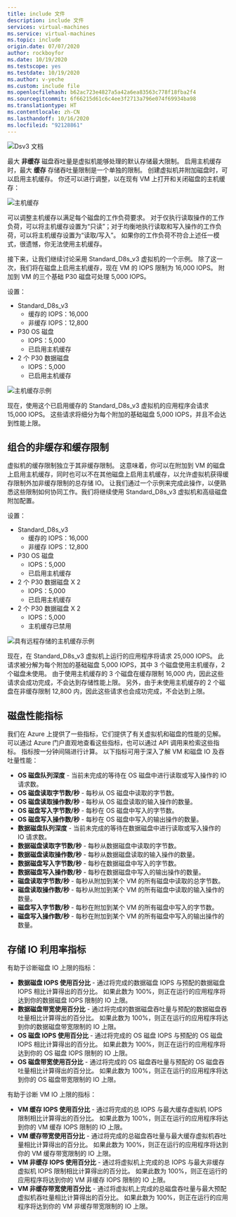 ```yaml
---
title: include 文件
description: include 文件
services: virtual-machines
ms.service: virtual-machines
ms.topic: include
origin.date: 07/07/2020
author: rockboyfor
ms.date: 10/19/2020
ms.testscope: yes
ms.testdate: 10/19/2020
ms.author: v-yeche
ms.custom: include file
ms.openlocfilehash: b62ac723e4827a5a42a6ea83563c778f18fba2f4
ms.sourcegitcommit: 6f66215d61c6c4ee3f2713a796e074f69934ba98
ms.translationtype: HT
ms.contentlocale: zh-CN
ms.lasthandoff: 10/16/2020
ms.locfileid: "92128861"
---
```

<!--Verified successfully-->

![Dsv3 文档](media/vm-disk-performance/dsv3-documentation.jpg)

最大 **非缓存** 磁盘吞吐量是虚拟机能够处理的默认存储最大限制。 启用主机缓存时，最大 **缓存** 存储吞吐量限制是一个单独的限制。 创建虚拟机并附加磁盘时，可以启用主机缓存。 你还可以进行调整，以在现有 VM 上打开和关闭磁盘的主机缓存：

![主机缓存](media/vm-disk-performance/host-caching.jpg)

可以调整主机缓存以满足每个磁盘的工作负荷要求。 对于仅执行读取操作的工作负荷，可以将主机缓存设置为“只读”；对于均衡地执行读取和写入操作的工作负荷，可以将主机缓存设置为“读取/写入”。 如果你的工作负荷不符合上述任一模式，很遗憾，你无法使用主机缓存。 

接下来，让我们继续讨论采用 Standard_D8s_v3 虚拟机的一个示例。 除了这一次，我们将在磁盘上启用主机缓存，现在 VM 的 IOPS 限制为 16,000 IOPS。 附加到 VM 的三个基础 P30 磁盘可处理 5,000 IOPS。

设置：
- Standard_D8s_v3 
    - 缓存的 IOPS：16,000
    - 非缓存 IOPS：12,800
- P30 OS 磁盘 
    - IOPS：5,000
    - 已启用主机缓存 
- 2 个 P30 数据磁盘
    - IOPS：5,000
    - 已启用主机缓存

![主机缓存示例](media/vm-disk-performance/host-caching-example-without-remote.jpg)

现在，使用这个已启用缓存的 Standard_D8s_v3 虚拟机的应用程序会请求 15,000 IOPS。 这些请求将细分为每个附加的基础磁盘 5,000 IOPS，并且不会达到性能上限。

## <a name="combined-uncached-and-cached-limits"></a>组合的非缓存和缓存限制

虚拟机的缓存限制独立于其非缓存限制。 这意味着，你可以在附加到 VM 的磁盘上启用主机缓存，同时也可以不在其他磁盘上启用主机缓存，以允许虚拟机获得缓存限制外加非缓存限制的总存储 IO。 让我们通过一个示例来完成此操作，以便熟悉这些限制如何协同工作。我们将继续使用 Standard_D8s_v3 虚拟机和高级磁盘附加配置。

设置：
- Standard_D8s_v3 
    - 缓存的 IOPS：16,000
    - 非缓存 IOPS：12,800
- P30 OS 磁盘 
    - IOPS：5,000
    - 已启用主机缓存 
- 2 个 P30 数据磁盘 X 2
    - IOPS：5,000
    - 已启用主机缓存
- 2 个 P30 数据磁盘 X 2
    - IOPS：5,000
    - 主机缓存已禁用

![具有远程存储的主机缓存示例](media/vm-disk-performance/host-caching-example-with-remote.jpg)

现在，在 Standard_D8s_v3 虚拟机上运行的应用程序将请求 25,000 IOPS。 此请求被分解为每个附加的基础磁盘 5,000 IOPS，其中 3 个磁盘使用主机缓存，2 个磁盘未使用。 由于使用主机缓存的 3 个磁盘在缓存限制 16,000 内，因此这些请求会成功完成，不会达到存储性能上限。 另外，由于未使用主机缓存的 2 个磁盘在非缓存限制 12,800 内，因此这些请求也会成功完成，不会达到上限。

## <a name="metrics-for-disk-performance"></a>磁盘性能指标
我们在 Azure 上提供了一些指标，它们提供了有关虚拟机和磁盘的性能的见解。 可以通过 Azure 门户直观地查看这些指标，也可以通过 API 调用来检索这些指标。 指标按一分钟间隔进行计算。 以下指标可用于深入了解 VM 和磁盘 IO 及吞吐量性能：
- **OS 磁盘队列深度** - 当前未完成的等待在 OS 磁盘中进行读取或写入操作的 IO 请求数。
- **OS 磁盘读取字节数/秒** - 每秒从 OS 磁盘中读取的字节数。
- **OS 磁盘读取操作数/秒** - 每秒从 OS 磁盘读取的输入操作的数量。
- **OS 磁盘写入字节数/秒** - 每秒在 OS 磁盘中写入的字节数。
- **OS 磁盘写入操作数/秒** - 每秒在 OS 磁盘中写入的输出操作的数量。
- **数据磁盘队列深度** - 当前未完成的等待在数据磁盘中进行读取或写入操作的 IO 请求数。
- **数据磁盘读取字节数/秒** - 每秒从数据磁盘中读取的字节数。
- **数据磁盘读取操作数/秒** - 每秒从数据磁盘读取的输入操作的数量。
- **数据磁盘写入字节数/秒** - 每秒在数据磁盘中写入的字节数。
- **数据磁盘写入操作数/秒** - 每秒在数据磁盘中写入的输出操作的数量。
- **磁盘读取字节数/秒** - 每秒从附加到某个 VM 的所有磁盘中读取的总字节数。
- **磁盘读取操作数/秒** - 每秒从附加到某个 VM 的所有磁盘中读取的输入操作的数量。
- **磁盘写入字节数/秒** - 每秒在附加到某个 VM 的所有磁盘中写入的字节数。
- **磁盘写入操作数/秒** - 每秒在附加到某个 VM 的所有磁盘中写入的输出操作的数量。

## <a name="storage-io-utilization-metrics"></a>存储 IO 利用率指标
有助于诊断磁盘 IO 上限的指标：
- **数据磁盘 IOPS 使用百分比** - 通过将完成的数据磁盘 IOPS 与预配的数据磁盘 IOPS 相比计算得出的百分比。 如果此数为 100%，则正在运行的应用程序将达到你的数据磁盘 IOPS 限制的 IO 上限。
- **数据磁盘带宽使用百分比** - 通过将完成的数据磁盘吞吐量与预配的数据磁盘吞吐量相比计算得出的百分比。 如果此数为 100%，则正在运行的应用程序将达到你的数据磁盘带宽限制的 IO 上限。
- **OS 磁盘 IOPS 使用百分比** - 通过将完成的 OS 磁盘 IOPS 与预配的 OS 磁盘 IOPS 相比计算得出的百分比。 如果此数为 100%，则正在运行的应用程序将达到你的 OS 磁盘 IOPS 限制的 IO 上限。
- **OS 磁盘带宽使用百分比** - 通过将完成的 OS 磁盘吞吐量与预配的 OS 磁盘吞吐量相比计算得出的百分比。 如果此数为 100%，则正在运行的应用程序将达到你的 OS 磁盘带宽限制的 IO 上限。

有助于诊断 VM IO 上限的指标：
- **VM 缓存 IOPS 使用百分比** - 通过将完成的总 IOPS 与最大缓存虚拟机 IOPS 限制相比计算得出的百分比。 如果此数为 100%，则正在运行的应用程序将达到你的 VM 缓存 IOPS 限制的 IO 上限。
- **VM 缓存带宽使用百分比** - 通过将完成的总磁盘吞吐量与最大缓存虚拟机吞吐量相比计算得出的百分比。 如果此数为 100%，则正在运行的应用程序将达到你的 VM 缓存带宽限制的 IO 上限。
- **VM 非缓存 IOPS 使用百分比** - 通过将虚拟机上完成的总 IOPS 与最大非缓存虚拟机 IOPS 限制相比计算得出的百分比。 如果此数为 100%，则正在运行的应用程序将达到你的 VM 非缓存 IOPS 限制的 IO 上限。
- **VM 非缓存带宽使用百分比** - 通过将虚拟机上完成的总磁盘吞吐量与最大预配虚拟机吞吐量相比计算得出的百分比。 如果此数为 100%，则正在运行的应用程序将达到你的 VM 非缓存带宽限制的 IO 上限。

<!-- Update_Description: new article about virtual machine disk performance 2 -->
<!--NEW.date: 10/19/2020-->